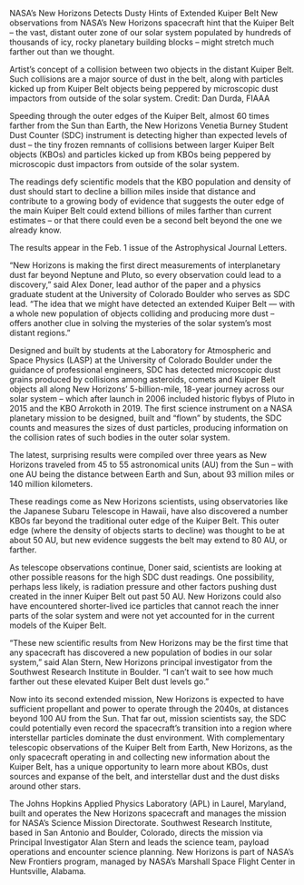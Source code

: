 NASA’s New Horizons Detects Dusty Hints of Extended Kuiper Belt 
 New observations from NASA’s New Horizons spacecraft hint that the Kuiper Belt – the vast, distant outer zone of our solar system populated by hundreds of thousands of icy, rocky planetary building blocks – might stretch much farther out than we thought.

Artist’s concept of a collision between two objects in the distant Kuiper Belt. Such collisions are a major source of dust in the belt, along with particles kicked up from Kuiper Belt objects being peppered by microscopic dust impactors from outside of the solar system. Credit: Dan Durda, FIAAA

Speeding through the outer edges of the Kuiper Belt, almost 60 times farther from the Sun than Earth, the New Horizons Venetia Burney Student Dust Counter (SDC) instrument is detecting higher than expected levels of dust – the tiny frozen remnants of collisions between larger Kuiper Belt objects (KBOs) and particles kicked up from KBOs being peppered by microscopic dust impactors from outside of the solar system.

The readings defy scientific models that the KBO population and density of dust should start to decline a billion miles inside that distance and contribute to a growing body of evidence that suggests the outer edge of the main Kuiper Belt could extend billions of miles farther than current estimates – or that there could even be a second belt beyond the one we already know.

The results appear in the Feb. 1 issue of the Astrophysical Journal Letters.

“New Horizons is making the first direct measurements of interplanetary dust far beyond Neptune and Pluto, so every observation could lead to a discovery,” said Alex Doner, lead author of the paper and a physics graduate student at the University of Colorado Boulder who serves as SDC lead. “The idea that we might have detected an extended Kuiper Belt — with a whole new population of objects colliding and producing more dust – offers another clue in solving the mysteries of the solar system’s most distant regions.”

Designed and built by students at the Laboratory for Atmospheric and Space Physics (LASP) at the University of Colorado Boulder under the guidance of professional engineers, SDC has detected microscopic dust grains produced by collisions among asteroids, comets and Kuiper Belt objects all along New Horizons’ 5-billion-mile, 18-year journey across our solar system – which after launch in 2006 included historic flybys of Pluto in 2015 and the KBO Arrokoth in 2019. The first science instrument on a NASA planetary mission to be designed, built and “flown” by students, the SDC counts and measures the sizes of dust particles, producing information on the collision rates of such bodies in the outer solar system.

The latest, surprising results were compiled over three years as New Horizons traveled from 45 to 55 astronomical units (AU) from the Sun – with one AU being the distance between Earth and Sun, about 93 million miles or 140 million kilometers.

These readings come as New Horizons scientists, using observatories like the Japanese Subaru Telescope in Hawaii, have also discovered a number KBOs far beyond the traditional outer edge of the Kuiper Belt. This outer edge (where the density of objects starts to decline) was thought to be at about 50 AU, but new evidence suggests the belt may extend to 80 AU, or farther.

As telescope observations continue, Doner said, scientists are looking at other possible reasons for the high SDC dust readings. One possibility, perhaps less likely, is radiation pressure and other factors pushing dust created in the inner Kuiper Belt out past 50 AU. New Horizons could also have encountered shorter-lived ice particles that cannot reach the inner parts of the solar system and were not yet accounted for in the current models of the Kuiper Belt.

“These new scientific results from New Horizons may be the first time that any spacecraft has discovered a new population of bodies in our solar system,” said Alan Stern, New Horizons principal investigator from the Southwest Research Institute in Boulder. “I can’t wait to see how much farther out these elevated Kuiper Belt dust levels go.”

Now into its second extended mission, New Horizons is expected to have sufficient propellant and power to operate through the 2040s, at distances beyond 100 AU from the Sun. That far out, mission scientists say, the SDC could potentially even record the spacecraft’s transition into a region where interstellar particles dominate the dust environment. With complementary telescopic observations of the Kuiper Belt from Earth, New Horizons, as the only spacecraft operating in and collecting new information about the Kuiper Belt, has a unique opportunity to learn more about KBOs, dust sources and expanse of the belt, and interstellar dust and the dust disks around other stars.

The Johns Hopkins Applied Physics Laboratory (APL) in Laurel, Maryland, built and operates the New Horizons spacecraft and manages the mission for NASA’s Science Mission Directorate. Southwest Research Institute, based in San Antonio and Boulder, Colorado, directs the mission via Principal Investigator Alan Stern and leads the science team, payload operations and encounter science planning. New Horizons is part of NASA’s New Frontiers program, managed by NASA’s Marshall Space Flight Center in Huntsville, Alabama.